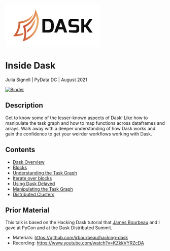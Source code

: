 <img src="images/dask_horizontal.svg"
     width="300px"
     alt="Dask logo">
     

# Inside Dask

Julia Signell | PyData DC | August 2021

[![Binder](https://mybinder.org/badge_logo.svg)](https://mybinder.org/v2/gh/jsignell/inside-dask/main?urlpath=lab)


## Description

Get to know some of the lesser-known aspects of Dask! Like how to manipulate the task graph and how to map functions across dataframes and arrays. Walk away with a deeper understanding of how Dask works and gain the confidence to get your weirder workflows working with Dask.

## Contents

* [Dask Overview](1-overview)
* [Blocks](2-blocks)
* [Understanding the Task Graph](3-task-graphs)
* [Iterate over blocks](4-iterate-over-blocks)
* [Using Dask Delayed](5-delayed)
* [Manipulating the Task Graph](6-manipulate-task-graphs)
* [Distributed Clusters](7-distributed)

## Prior Material

This talk is based on the Hacking Dask tutorial that [James Bourbeau](https://github.com/jrbourbeau) and I gave at PyCon and at the Dask Distributed Summit.

* Materials: https://github.com/jrbourbeau/hacking-dask
* Recording: https://www.youtube.com/watch?v=KZkkVYRZcDA
